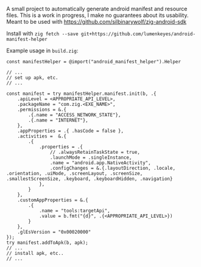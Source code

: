 A small project to automatically generate android manifest and resource files. This is a work in progress, I make no guarantees about its usability. Meant to be used with https://github.com/silbinarywolf/zig-android-sdk

Install with `zig fetch --save git+https://github.com/lumenkeyes/android-manifest-helper`

Example usage in `build.zig`:
```zig
const manifestHelper = @import("android_manifest_helper").Helper

// ...
// set up apk, etc.
// ...

const manifest = try manifestHelper.manifest.init(b, .{
    .apiLevel = <APPROPRIATE_API_LEVEL>,
    .packageName = "com.zig.<EXE_NAME>",
    .permissions = &.{
        .{.name = "ACCESS_NETWORK_STATE"}, 
        .{.name = "INTERNET"},
    },
    .appProperties = .{ .hasCode = false },
    .activities =  &.{
        .{
            .properties = .{
                // .alwaysRetainTaskState = true,
                .launchMode = .singleInstance,
                .name = "android.app.NativeActivity",
                .configChanges = &.{.layoutDirection, .locale, .orientation, .uiMode, .screenLayout, .screenSize, .smallestScreenSize, .keyboard, .keyboardHidden, .navigation}
            },
        }
    },
    .customAppProperties = &.{
        .{
            .name = "tools:targetApi",
            .value = b.fmt("{d}", .{<APPROPRIATE_API_LEVEL>})
        }
    },
    .glEsVersion = "0x00020000"
});
try manifest.addToApk(b, apk);
// ...
// install apk, etc..
// ...
